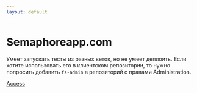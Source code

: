 ```yaml
---
layout: default
---
```


Semaphoreapp.com
================

Умеет запускать тесты из разных веток, но не умеет деплоить.
Если хотите использовать его в клиентском репозитории, то нужно попросить добавить `fs-admin` в репозиторий с
правами Administration.

[Access](https://flatstack.basecamphq.com/W5010754)

